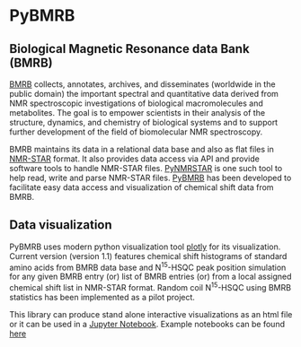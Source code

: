 # PyBMRB

## Biological Magnetic Resonance data Bank (BMRB)
[BMRB](http://www.bmrb.wisc.edu/) collects, annotates, archives, and disseminates (worldwide in the public domain)
 the important spectral and quantitative data derived from NMR spectroscopic 
 investigations of biological macromolecules and metabolites. The goal is to empower 
 scientists in their analysis of the structure, dynamics, and chemistry of biological 
 systems and to support further development of the field of 
 biomolecular NMR spectroscopy. 
 
 BMRB maintains its data in a relational data base and also as flat files in [NMR-STAR](https://doi.org/10.1007/s10858-018-0220-3)
  format. It also provides data access via API and provide software tools to handle NMR-STAR files. 
 [PyNMRSTAR](https://github.com/uwbmrb/PyNMRSTAR) is one such tool to help read, write and parse
 NMR-STAR files. [PyBMRB](https://github.com/uwbmrb/PyBMRB) has been developed to facilitate easy data access and visualization
 of chemical shift data from BMRB. 
 
 ## Data visualization
 
PyBMRB uses modern python visualization tool [plotly](https://plot.ly/python/) for 
its visualization. Current version (version 1.1) features chemical shift histograms of 
standard amino acids from BMRB data base and N<sup>15</sup>-HSQC peak position simulation
for any given BMRB entry (or) list of BMRB entries (or) from a local assigned chemical 
shift list in NMR-STAR format. Random coil N<sup>15</sup>-HSQC using BMRB statistics has 
been implemented as a pilot project. 

This library can produce stand alone interactive visualizations as an html file or it can 
be used in a [Jupyter Notebook](https://jupyter.org/). Example notebooks can be found 
[here](https://github.com/uwbmrb/PyBMRB/tree/master/pybmrb/examples)